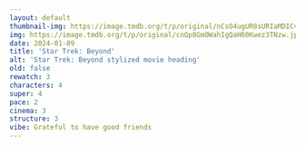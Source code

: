 ```yaml
---
layout: default
thumbnail-img: https://image.tmdb.org/t/p/original/nCsO4ugUR8sURIaMDICvOH0Anzh.png
img: https://image.tmdb.org/t/p/original/cnQp8GmOWahIgQaH60Kwez3TNzw.jpg
date: 2024-01-09
title: 'Star Trek: Beyond'
alt: 'Star Trek: Beyond stylized movie heading'
old: false
rewatch: 3
characters: 4
super: 4
pace: 2
cinema: 3
structure: 3
vibe: Grateful to have good friends
---
```

